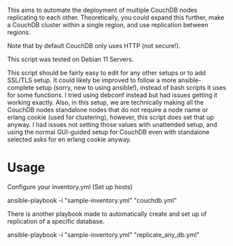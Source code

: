 This aims to automate the deployment of multiple CouchDB nodes replicating to each other. Theoretically, you could expand this further, make a CouchDB cluster within a single region, and use replication between regions.

Note that by default CouchDB only uses HTTP (not secure!). 

This script was tested on Debian 11 Servers.

This script should be fairly easy to edit for any other setups or to add SSL/TLS setup. It could likely be improved to follow a more ansible-complete setup (sorry, new to using ansible!), instead of bash scripts it uses for some functions. I tried using debconf instead but had issues getting it working exactly. Also, in this setup, we are technically making all the CouchDB nodes standalone nodes that do not require a node name or erlang cookie (used for clustering), however, this script does set that up anyway. I had issues not setting those values with unattended setup, and using the normal GUI-guided setup for CouchDB even with standalone selected asks for en erlang cookie anyway.



# Usage

Configure your inventory.yml (Set up hosts)

ansible-playbook -i "sample-inventory.yml" "couchdb.yml"


There is another playbook made to automatically create and set up of replication of a specific database.

ansible-playbook -i "sample-inventory.yml" "replicate_any_db.yml"